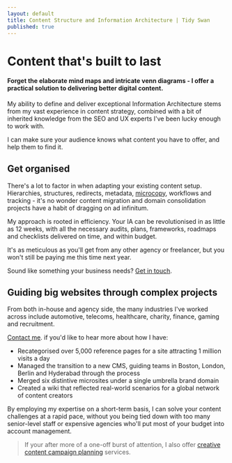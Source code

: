 ```yaml
---
layout: default
title: Content Structure and Information Architecture | Tidy Swan
published: true
---
```

# Content that's built to last

#### Forget the elaborate mind maps and intricate venn diagrams - I offer a practical solution to delivering better digital content.

My ability to define and deliver exceptional Information Architecture stems from my vast experience in content strategy, combined with a bit of inherited knowledge from the SEO and UX experts I've been lucky enough to work with.

I can make sure your audience knows what content you have to offer, and help them to find it.

## Get organised

There's a lot to factor in when adapting your existing content setup. Hierarchies, structures, redirects, metadata, [microcopy](/headline-copy), workflows and tracking - it's no wonder content migration and domain consolidation projects have a habit of dragging on ad infinitum.

My approach is rooted in efficiency. Your IA can be revolutionised in as little as 12 weeks, with all the necessary audits, plans, frameworks, roadmaps and checklists delivered on time, and within budget.

It's as meticulous as you'll get from any other agency or freelancer, but you won't still be paying me this time next year.

Sound like something your business needs? [Get in touch](/contact).

## Guiding big websites through complex projects

From both in-house and agency side, the many industries I've worked across include automotive, telecoms, healthcare, charity, finance, gaming and recruitment.

[Contact me](/contact). if you'd like to hear more about how I have:

- Recategorised over 5,000 reference pages for a site attracting 1 million visits a day
- Managed the transition to a new CMS, guiding teams in Boston, London, Berlin and Hyderabad through the process
- Merged six distintive microsites under a single umbrella brand domain
- Created a wiki that reflected real-world scenarios for a global network of content creators

By employing my expertise on a short-term basis, I can solve your content challenges at a rapid pace, without you being tied down with too many senior-level staff or expensive agencies who'll put most of your budget into account management.

> If your after more of a one-off burst of attention, I also offer [creative content campaign planning](/creative-content-campaigns) services.
